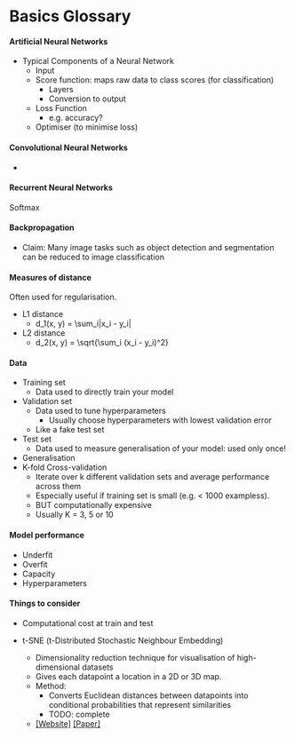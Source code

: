 # Basics Glossary


#### Artificial Neural Networks
- Typical Components of a Neural Network
	- Input
	- Score function: maps raw data to class scores (for classification)
		- Layers
		- Conversion to output
	- Loss Function
		- e.g. accuracy?
	- Optimiser (to minimise loss)

#### Convolutional Neural Networks
- 

#### Recurrent Neural Networks

Softmax

#### Backpropagation


- Claim: Many image tasks such as object detection and segmentation can be reduced to image classification

#### Measures of distance

Often used for regularisation.

- L1 distance 
	- d_1(x, y) = \sum_i|x_i - y_i|
- L2 distance 
	- d_2(x, y) = \sqrt{\sum_i (x_i - y_i)^2}


#### Data
- Training set
	- Data used to directly train your model
- Validation set
	- Data used to tune hyperparameters
		- Usually choose hyperparameters with lowest validation error
	- Like a fake test set
- Test set
	- Data used to measure generalisation of your model: used only once!
- Generalisation
- K-fold Cross-validation
	- Iterate over k different validation sets and average performance across them
	- Especially useful if training set is small (e.g. < 1000 exampless).
	- BUT computationally expensive
	- Usually K = 3, 5 or 10

#### Model performance
- Underfit
- Overfit
- Capacity
- Hyperparameters

#### Things to consider
- Computational cost at train and test

- t-SNE (t-Distributed Stochastic Neighbour Embedding)
	- Dimensionality reduction technique for visualisation of high-dimensional datasets
	- Gives each datapoint a location in a 2D or 3D map.
	- Method:
		- Converts Euclidean distances between datapoints into conditional probabilities that represent similarities
		- TODO: complete
	- [[Website]](http://lvdmaaten.github.io/tsne/) [[Paper]](http://lvdmaaten.github.io/publications/papers/JMLR_2008.pdf)